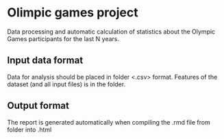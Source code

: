 # Olimpic games project

Data processing and automatic calculation of statistics about the Olympic Games participants for the last N years.

## Input data format
Data for analysis should be placed in <data> folder <.csv> format.
Features of the dataset (and all input files) is in the <data> folder.

## Output format
The report is generated automatically when compiling the .rmd file from <report> folder into .html